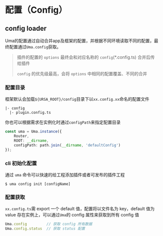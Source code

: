 # 配置（Config）

## config loader

Uma的配置通过自动合并app及框架的配置，并根据不同环境读取不同的配置，最终配置通过`Uma.config`获取。

> 插件的配置的 `options` 最终会和对应名称的 `config`(*.config.ts) 合并后传给插件
> 
> `config` 的优先级最高，会将 `options` 中相同的配置覆盖、不同的合并

### 配置目录

框架默认会加载`${URSA_ROOT}/config`目录下以`xx.config.xx`命名的配置文件

```
|- config
  |- plugin.config.ts
```

你也可以根据需求在实例化时通过`configPath`来指定配置目录

```ts
const uma = Uma.instance({
    Router,
    ROOT: __dirname,
    configPath: path.join(__dirname, 'defaultConfig')
});
```

### cli 初始化配置
通过 ```uma``` 命令可以快速的给工程添加插件或者可发布的插件工程
```shell
$ uma config init [configName]
```

### 配置获取

`xx.config.ts`需 export 一个 default 值，配置将以文件名为 key，default 值为 value 存在实例上，可以通过```Uma```的 config 属性来获取到所有 config 值

``` javascript
Uma.config         // 获取 config 所有数据
Uma.config.status  // 获取 status 配置
```

